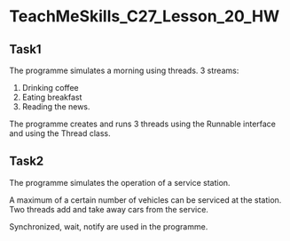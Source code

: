 # TeachMeSkills_C27_Lesson_20_HW

## Task1
The programme simulates a morning using threads. 3 streams: 

1. Drinking coffee
2. Eating breakfast
3. Reading the news.

The programme creates and runs 3 threads using the Runnable interface and using the Thread class.

## Task2
The programme simulates the operation of a service station. 

A maximum of a certain number of vehicles can be serviced at the station. Two threads add and take away cars from the service. 

Synchronized, wait, notify are used in the programme.
